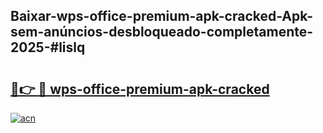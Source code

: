 ## Baixar-wps-office-premium-apk-cracked-Apk-sem-anúncios-desbloqueado-completamente-2025-#lislq

# <h2><a href="https://ainizakaria.my?title=wps-office-premium-apk-cracked&ref=20M">🔗👉 🔴 wps-office-premium-apk-cracked</a></h2>

[![acn](https://github.com/user-attachments/assets/0f9c940e-d8b0-45ae-aac7-cd30a18b3e1c)](https://ainizakaria.my?title=wps-office-premium-apk-cracked&ref=20M)

